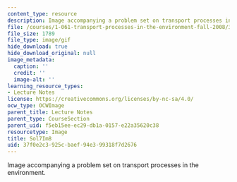 ```yaml
---
content_type: resource
description: Image accompanying a problem set on transport processes in the environment.
file: /courses/1-061-transport-processes-in-the-environment-fall-2008/37f0e2c3925cbaef94e399318f7d2676_Sol7Im8.gif
file_size: 1789
file_type: image/gif
hide_download: true
hide_download_original: null
image_metadata:
  caption: ''
  credit: ''
  image-alt: ''
learning_resource_types:
- Lecture Notes
license: https://creativecommons.org/licenses/by-nc-sa/4.0/
ocw_type: OCWImage
parent_title: Lecture Notes
parent_type: CourseSection
parent_uid: f5eb15ee-ec29-db1a-0157-e22a35620c38
resourcetype: Image
title: Sol7Im8
uid: 37f0e2c3-925c-baef-94e3-99318f7d2676
---
```

Image accompanying a problem set on transport processes in the environment.